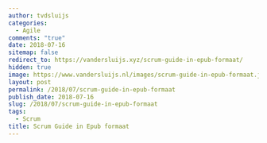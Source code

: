 ```yaml
---
author: tvdsluijs
categories:
  - Agile
comments: "true"
date: 2018-07-16
sitemap: false
redirect_to: https://vandersluijs.xyz/scrum-guide-in-epub-formaat/
hidden: true
image: https://www.vandersluijs.nl/images/scrum-guide-in-epub-formaat.jpeg
layout: post
permalink: /2018/07/scrum-guide-in-epub-formaat
publish_date: 2018-07-16
slug: /2018/07/scrum-guide-in-epub-formaat
tags:
  - Scrum
title: Scrum Guide in Epub formaat
---
```

